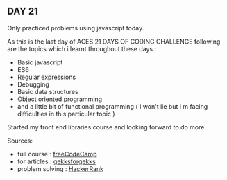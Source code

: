 ## DAY 21
Only practiced problems using javascript today.

As this is the last day of ACES 21 DAYS OF CODING CHALLENGE following are the topics which i learnt throughout these days :
- Basic javascript
- ES6
- Regular expressions
- Debugging
- Basic data structures
- Object oriented programming
- and a little bit of functional programming ( I won't lie but i m facing difficulties in this particular topic )

Started my front end libraries course and looking forward to do more.

Sources:
- full course     : [freeCodeCamp](https://www.freecodecamp.org/learn/)
- for articles    : [gekksforgekks](https://www.geeksforgeeks.org/javascript-tutorial/)
- problem solving : [HackerRank](https://www.hackerrank.com/domains/tutorials/10-days-of-javascript?filters%5Bstatus%5D%5B%5D=unsolved&badge_type=10-days-of-javascript)
